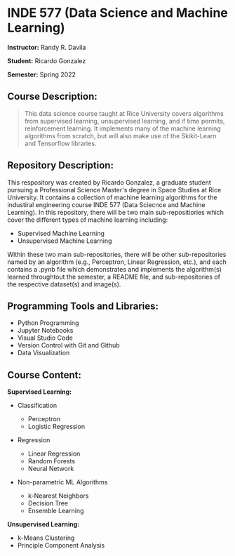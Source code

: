 # INDE 577 (Data Science and Machine Learning)
**Instructor:** Randy R. Davila

**Student:** Ricardo Gonzalez

**Semester:** Spring 2022

## **Course Description:**

> This data science course taught at Rice University covers algorithms from supervised learning, unsupervised learning, and if time permits, reinforcement learning. It implements many of the machine learning algorithms from scratch, but will also make use of the Skikit-Learn and Tensorflow libraries. 

## **Repository Description:**

This respository was created by Ricardo Gonzalez, a graduate student pursuing a Professional Science Master's degree in Space Studies at Rice University. It contains a collection of machine learning algorithms for the industiral engineering course INDE 577 (Data Sciecnce and Machine Learning). In this repository, there will be two main sub-repositiories which cover the different types of machine learning including: 
- Supervised Machine Learning
- Unsupervised Machine Learning

Within these two main sub-repositories, there will be other sub-repositories named by an algorithm (e.g., Perceptron, Linear Regression, etc.), and each contains a .pynb file which demonstrates and implements the algorithm(s) learned throughtout the semester, a README file, and sub-repositories of the respective dataset(s) and image(s).


## **Programming Tools and Libraries:**
- Python Programming
- Jupyter Notebooks
- Visual Studio Code
- Version Control with Git and Github
- Data Visualization


## **Course Content:**

**Supervised Learning:**

- Classification
    - Perceptron 
    - Logistic Regression

- Regression
    - Linear Regression
    - Random Forests 
    - Neural Network

- Non-parametric ML Algorithms  
    - k-Nearest Neighbors
    - Decision Tree
    - Ensemble Learning


**Unsupervised Learning:**
- k-Means Clustering
- Principle Component Analysis 
